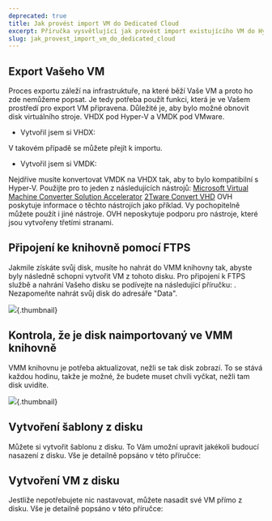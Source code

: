 ```yaml
---
deprecated: true
title: Jak provést import VM do Dedicated Cloud
excerpt: Příručka vysvětlující jak provést import existujícího VM do Hyper-V Dedicated Cloud
slug: jak_provest_import_vm_do_dedicated_cloud
---
```



## Export Vašeho VM
Proces exportu záleží na infrastruktuře, na které běží Vaše VM a proto ho zde nemůžeme popsat. Je tedy potřeba použít funkci, která je ve Vašem prostředí pro export VM připravena. Důležité je, aby bylo možné obnovit disk virtuálního stroje. VHDX pod Hyper-V a VMDK pod VMware.


- Vytvořil jsem si VHDX:

V takovém případě se můžete přejít k importu.


- Vytvořil jsem si VMDK:

Nejdříve musíte konvertovat VMDK na VHDX tak, aby to bylo kompatibilní s Hyper-V. Použijte pro to jeden z následujících nástrojů:
[Microsoft Virtual Machine Converter Solution Accelerator](http://www.microsoft.com/en-us/download/details.aspx?id=34591)
[2Tware Convert VHD](http://www.2tware.com/product/6/2twareconvertvhdfree)
OVH poskytuje informace o těchto nástrojích jako příklad. Vy pochopitelně můžete použít i jiné nástroje.
OVH neposkytuje podporu pro nástroje, které jsou vytvořeny třetími stranami.


## Připojení ke knihovně pomocí FTPS
Jakmile získáte svůj disk, musíte ho nahrát do VMM knihovny tak, abyste byly následně schopni vytvořit VM z tohoto disku. Pro připojení k FTPS službě a nahrání Vašeho disku se podívejte na následující příručku:
[]({legacy}1425).
Nezapomeňte nahrát svůj disk do adresáře "Data".

![](images/img_1995.jpg){.thumbnail}


## Kontrola, že je disk naimportovaný ve VMM knihovně
VMM knihovnu je potřeba aktualizovat, nežli se tak disk zobrazí. To se stává každou hodinu, takže je možné, že budete muset chvíli vyčkat, nežli tam disk uvidíte.

![](images/img_1996.jpg){.thumbnail}


## Vytvoření šablony z disku
Můžete si vytvořit šablonu z disku. To Vám umožní upravit jakékoli budoucí nasazení z disku. Vše je detailně popsáno v této příručce: []({legacy}1436)


## Vytvoření VM z disku
Jestliže nepotřebujete nic nastavovat, můžete nasadit své VM přímo z disku. Vše je detailně popsáno v této příručce: []({legacy}1426)


